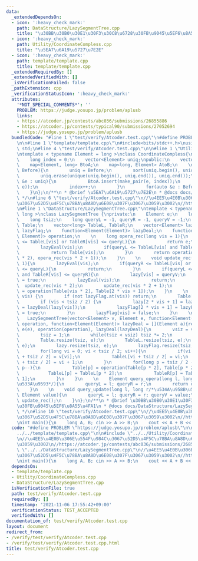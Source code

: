 ```yaml
---
data:
  _extendedDependsOn:
  - icon: ':heavy_check_mark:'
    path: DataStructure/LazySegmentTree.cpp
    title: "\u30BB\u30B0\u30E1\u30F3\u30C8\u6728\u30FB\u9045\u5EF6\u8A55\u4FA1"
  - icon: ':heavy_check_mark:'
    path: Utility/CoordinateCompless.cpp
    title: "\u5EA7\u6A19\u5727\u7E2E"
  - icon: ':heavy_check_mark:'
    path: template/template.cpp
    title: template/template.cpp
  _extendedRequiredBy: []
  _extendedVerifiedWith: []
  _isVerificationFailed: false
  _pathExtension: cpp
  _verificationStatusIcon: ':heavy_check_mark:'
  attributes:
    '*NOT_SPECIAL_COMMENTS*': ''
    PROBLEM: https://judge.yosupo.jp/problem/aplusb
    links:
    - https://atcoder.jp/contests/abc036/submissions/26855886
    - https://atcoder.jp/contests/typical90/submissions/27052694
    - https://judge.yosupo.jp/problem/aplusb
  bundledCode: "#line 1 \"test/verify/Atcoder.test.cpp\"\n#define PROBLEM \"https://judge.yosupo.jp/problem/aplusb\"\
    \n\n#line 1 \"template/template.cpp\"\n#include<bits/stdc++.h>\nusing namespace\
    \ std;\n#line 4 \"test/verify/Atcoder.test.cpp\"\n\n#line 1 \"Utility/CoordinateCompless.cpp\"\
    \ntemplate < typename Element = long >\nclass CoordinateCompless{\nprivate:\n\
    \    long index = 0;\n    vector<Element> uniq;\npublic:\n    vector<long> After;\n\
    \    map<Element, long> BtoA;\n    map<long, Element> AtoB;\n    \n    CoordinateCompless(vector<Element>&\
    \ Before){\n        uniq = Before;\n        sort(uniq.begin(), uniq.end());\n\
    \        uniq.erase(unique(uniq.begin(), uniq.end()), uniq.end());\n        for(auto\
    \ &e : uniq){\n            BtoA.insert(make_pair(e, index));\n            AtoB.insert(make_pair(index,\
    \ e));\n            index++;\n        }\n        for(auto &e : Before) After.push_back(BtoA.at(e));\n\
    \    }\n};\n/**\n * @brief \u5EA7\u6A19\u5727\u7E2E\n * @docs docs/Utility/CoordinateCompless.md\n\
    \ */\n#line 6 \"test/verify/Atcoder.test.cpp\"\n//\u4EE5\u4E0B\u306E\u554F\u984C\
    \u3067\u52D5\u4F5C\u78BA\u8A8D\u6E08\u307F\u3067\u3059\u3002\n//https://atcoder.jp/contests/abc036/submissions/26855886\n\
    \n#line 1 \"DataStructure/LazySegmentTree.cpp\"\ntemplate < typename Element =\
    \ long >\nclass LazySegmentTree {\nprivate:\n    Element e;\n    long vsiz;\n\
    \    long tsiz;\n    long queryL = -1, queryR = -1, queryV = -1;\n    vector<Element>\
    \ Table;\n    vector<long> TableL, TableR;\n    vector<Element> lazy;\n    vector<bool>\
    \ lazyFlag;\n    function<Element(Element)> lazyDeal;\n    function<Element(Element,\
    \ Element)> operation;\n    \n    long opera_rec(long vis = 1){\n        if(queryR\
    \ <= TableL[vis] or TableR[vis] <= queryL){\n            return e;\n        }\n\
    \        lazyEval(vis);\n        if(queryL <= TableL[vis] and TableR[vis] <= queryR){\n\
    \            return Table[vis];\n        }\n        return operation(opera_rec(vis\
    \ * 2), opera_rec(vis * 2 + 1));\n    }\n    \n    void update_rec(long vis =\
    \ 1){\n        lazyEval(vis);\n        if(queryR <= TableL[vis] or TableR[vis]\
    \ <= queryL){\n            return;\n        }\n        if(queryL <= TableL[vis]\
    \ and TableR[vis] <= queryR){\n            lazy[vis] = queryV;\n            lazyFlag[vis]\
    \ = true;\n            lazyEval(vis);\n            return;\n        }\n      \
    \  update_rec(vis * 2);\n        update_rec(vis * 2 + 1);\n        Table[vis]\
    \ = operation(Table[vis * 2], Table[2 * vis + 1]);\n    }\n    \n    void lazyEval(long\
    \ vis) {\n        if (not lazyFlag.at(vis)) return;\n        Table[vis] = lazy[vis];\n\
    \        if (vis < tsiz / 2) {\n            lazy[2 * vis + 1] = lazy[2 * vis]\
    \ = lazyDeal(lazy[vis]);\n            lazyFlag[2 * vis + 1] = lazyFlag[2 * vis]\
    \ = true;\n        }\n        lazyFlag[vis] = false;\n    }\n    \npublic:\n \
    \   LazySegmentTree(vector<Element> v, Element e, function<Element(Element, Element)>\
    \ operation, function<Element(Element)> lazyDeal = [](Element a){return a;}) :\
    \ e(e), operation(operation), lazyDeal(lazyDeal){\n        vsiz = v.size();\n\
    \        tsiz = 1;\n        while(tsiz < vsiz) tsiz *= 2;\n        tsiz *= 2;\n\
    \        Table.resize(tsiz, e);\n        TableL.resize(tsiz, e);\n        TableR.resize(tsiz,\
    \ e);\n        lazy.resize(tsiz, e);\n        lazyFlag.resize(tsiz, false);\n\
    \        for(long vi = 0; vi < tsiz / 2; vi++){\n            if(vi < vsiz) Table[vi\
    \ + tsiz / 2] = v[vi];\n            TableL[vi + tsiz / 2] = vi;\n            TableR[vi\
    \ + tsiz / 2] = vi + 1;\n        }\n        for(long p = tsiz / 2 - 1; p >= 1;\
    \ p--){\n            Table[p] = operation(Table[p * 2], Table[p * 2 + 1]);\n \
    \           TableL[p] = TableL[p * 2];\n            TableR[p] = TableR[p * 2 +\
    \ 1];\n        }\n    }\n    \n    Element query_opera(long l, long r/*\u534A\u958B\
    \u533A\u9593*/){\n        queryL = l; queryR = r;\n        return opera_rec();\n\
    \    }\n    \n    void query_update(long l, long r/*\u534A\u958B\u533A\u9593*/,\
    \ Element value){\n        queryL = l; queryR = r; queryV = value;\n        return\
    \ update_rec();\n    }\n};\n/**\n * @brief \u30BB\u30B0\u30E1\u30F3\u30C8\u6728\
    \u30FB\u9045\u5EF6\u8A55\u4FA1\n * @docs docs/DataStructure/LazySegmentTree.md\n\
    \ */\n#line 10 \"test/verify/Atcoder.test.cpp\"\n//\u4EE5\u4E0B\u306E\u554F\u984C\
    \u3067\u52D5\u4F5C\u78BA\u8A8D\u6E08\u307F\u3067\u3059\u3002\n//https://atcoder.jp/contests/typical90/submissions/27052694\n\
    \nint main(){\n    long A, B; cin >> A >> B;\n    cout << A + B << endl;\n}\n"
  code: "#define PROBLEM \"https://judge.yosupo.jp/problem/aplusb\"\n\n#include \"\
    ../../template/template.cpp\"\n\n#include \"../../Utility/CoordinateCompless.cpp\"\
    \n//\u4EE5\u4E0B\u306E\u554F\u984C\u3067\u52D5\u4F5C\u78BA\u8A8D\u6E08\u307F\u3067\
    \u3059\u3002\n//https://atcoder.jp/contests/abc036/submissions/26855886\n\n#include\
    \ \"../../DataStructure/LazySegmentTree.cpp\"\n//\u4EE5\u4E0B\u306E\u554F\u984C\
    \u3067\u52D5\u4F5C\u78BA\u8A8D\u6E08\u307F\u3067\u3059\u3002\n//https://atcoder.jp/contests/typical90/submissions/27052694\n\
    \nint main(){\n    long A, B; cin >> A >> B;\n    cout << A + B << endl;\n}\n"
  dependsOn:
  - template/template.cpp
  - Utility/CoordinateCompless.cpp
  - DataStructure/LazySegmentTree.cpp
  isVerificationFile: true
  path: test/verify/Atcoder.test.cpp
  requiredBy: []
  timestamp: '2021-11-06 17:55:42+09:00'
  verificationStatus: TEST_ACCEPTED
  verifiedWith: []
documentation_of: test/verify/Atcoder.test.cpp
layout: document
redirect_from:
- /verify/test/verify/Atcoder.test.cpp
- /verify/test/verify/Atcoder.test.cpp.html
title: test/verify/Atcoder.test.cpp
---
```

